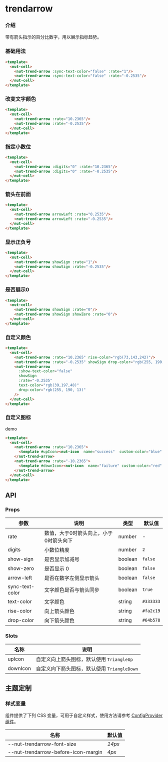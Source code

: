 # trendarrow

### 介绍

带有箭头指示的百分比数字，用以展示指标趋势。

### 基础用法

```html
<template>
  <nut-cell>
    <nut-trend-arrow :sync-text-color="false" :rate="1"/>
    <nut-trend-arrow :sync-text-color="false" :rate="-0.2535"/>
  </nut-cell>
</template>
```

### 改变文字颜色

```html
<template>
  <nut-cell>
    <nut-trend-arrow :rate="10.2365"/>
    <nut-trend-arrow :rate="-0.2535"/>
  </nut-cell>
</template>
```

### 指定小数位

```html
<template>
  <nut-cell>
    <nut-trend-arrow :digits="0" :rate="10.2365"/>
    <nut-trend-arrow :digits="0" :rate="-0.2535"/>
  </nut-cell>
</template>
```

### 箭头在前面

```html
<template>
  <nut-cell>
    <nut-trend-arrow arrowLeft :rate="0.2535"/>
    <nut-trend-arrow arrowLeft :rate="-0.2535"/>
  </nut-cell>
</template>
```

### 显示正负号

```html
<template>
  <nut-cell>
    <nut-trend-arrow showSign :rate="1"/>
    <nut-trend-arrow showSign :rate="-0.2535"/>
  </nut-cell>
</template>
```

### 是否展示0

```html
<template>
  <nut-cell>
    <nut-trend-arrow showSign :rate="0"/>
    <nut-trend-arrow showSign showZero :rate="0"/>
  </nut-cell>
</template>
```

### 自定义颜色

```html
<template>
  <nut-cell>
    <nut-trend-arrow :rate="10.2365" rise-color="rgb(73,143,242)"/>
    <nut-trend-arrow :rate="-0.2535" showSign drop-color="rgb(255, 190, 13)"/>
    <nut-trend-arrow
      :show-text-color="false"
      showSign
      :rate="-0.2535"
      text-color="rgb(39,197,48)"
      drop-color="rgb(255, 190, 13)"
    />
  </nut-cell>
</template>
```

### 自定义图标

 demo

```html
<template>
  <nut-cell>
    <nut-trend-arrow :rate="10.2365">
      <template #upIcon><nut-icon  name="success"  custom-color="blue" size="18px" /></template>
    </nut-trend-arrow>
    <nut-trend-arrow :rate="-10.2365">
      <template #downIcon><nut-icon  name="failure" custom-color="red" /></template>
    </nut-trend-arrow>
  </nut-cell>
</template>
```

## API

### Props

| 参数            | 说明                                   | 类型    | 默认值    |
| --------------- | -------------------------------------- | ------- | --------- |
| rate            | 数值，大于0时箭头向上，小于0时箭头向下 | number  | -         |
| digits          | 小数位精度                             | number  | `2`       |
| show-sign       | 是否显示加减号                         | boolean | `false`   |
| show-zero       | 是否显示 0                             | boolean | `false`   |
| arrow-left      | 是否在数字左侧显示箭头                 | boolean | `false`   |
| sync-text-color | 文字颜色是否与箭头同步                 | boolean | `true`    |
| text-color      | 文字颜色                               | string  | `#333333` |
| rise-color      | 向上箭头颜色                           | string  | `#fa2c19` |
| drop-color      | 向下箭头颜色                           | string  | `#64b578` |

### Slots

| 名称     | 说明                                        |
| -------- | ------------------------------------------- |
| upIcon   | 自定义向上箭头图标，默认使用 `TriangleUp`   |
| downIcon | 自定义向下箭头图标，默认使用 `TriangleDown` |

## 主题定制

### 样式变量

组件提供了下列 CSS 变量，可用于自定义样式，使用方法请参考 [ConfigProvider 组件](/components/basic/configprovider)。

| 名称                                | 默认值 |
| ----------------------------------- | ------ |
| --nut-trendarrow-font-size          | _14px_ |
| --nut-trendarrow-before-icon-margin | _4px_  |
